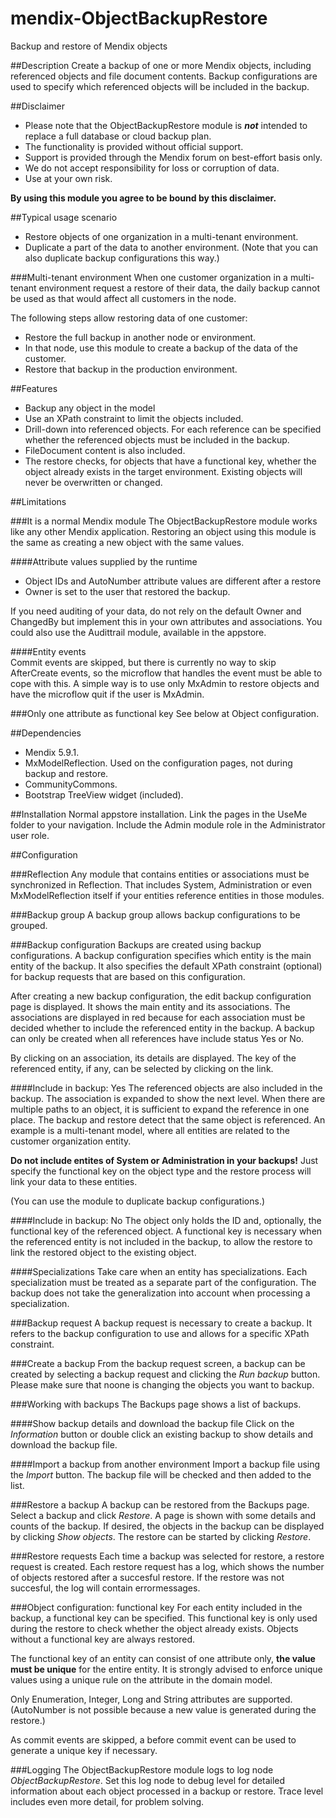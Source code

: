 mendix-ObjectBackupRestore
==========================

Backup and restore of Mendix objects

##Description
Create a backup of one or more Mendix objects, including referenced objects and file document contents. Backup configurations are used to specify which referenced objects will be included in the backup.


##Disclaimer
- Please note that the ObjectBackupRestore module is ***not*** intended to replace a full database or cloud backup plan.
- The functionality is provided without official support.
- Support is provided through the Mendix forum on best-effort basis only.
- We do not accept responsibility for loss or corruption of data.
- Use at your own risk.

**By using this module you agree to be bound by this disclaimer.**  

##Typical usage scenario
- Restore objects of one organization in a multi-tenant environment.
- Duplicate a part of the data to another environment. (Note that you can also duplicate backup configurations this way.)

###Multi-tenant environment
When one customer organization in a multi-tenant environment request a restore of their data, the daily backup cannot be used as that would affect all customers in the node.

The following steps allow restoring data of one customer:

- Restore the full backup in another node or environment.
- In that node, use this module to create a backup of the data of the customer.
- Restore that backup in the production environment.

##Features
- Backup any object in the model
- Use an XPath constraint to limit the objects included.
- Drill-down into referenced objects. For each reference can be specified whether the referenced objects must be included in the backup.
- FileDocument content is also included.
- The restore checks, for objects that have a functional key, whether the object already exists in the target environment. Existing objects will never be overwritten or changed.

##Limitations

###It is a normal Mendix module
The ObjectBackupRestore module works like any other Mendix application. Restoring an object using this module is the same as creating a new object with the same values.

####Attribute values supplied by the runtime

- Object IDs and AutoNumber attribute values are different after a restore
- Owner is set to the user that restored the backup.
 
If you need auditing of your data, do not rely on the default Owner and ChangedBy but implement this in your own attributes and associations. You could also use the Audittrail module, available in the appstore.

####Entity events  
Commit events are skipped, but there is currently no way to skip AfterCreate events, so the microflow that handles the event must be able to cope with this. A simple way is to use only MxAdmin to restore objects and have the microflow quit if the user is MxAdmin.

###Only one attribute as functional key
See below at Object configuration.

##Dependencies
- Mendix 5.9.1.
- MxModelReflection. Used on the configuration pages, not during backup and restore.
- CommunityCommons.
- Bootstrap TreeView widget (included).

##Installation
Normal appstore installation.
Link the pages in the UseMe folder to your navigation. Include the Admin module role in the Administrator user role.

##Configuration

###Reflection
Any module that contains entities or associations must be synchronized in Reflection. That includes System, Administration or even MxModelReflection itself if your entities reference entities in those modules.

###Backup group
A backup group allows backup configurations to be grouped.

###Backup configuration
Backups are created using backup configurations. A backup configuration specifies which entity is the main entity of the backup. It also specifies the default XPath constraint (optional) for backup requests that are based on this configuration.

After creating a new backup configuration, the edit backup configuration page is displayed. It shows the main entity and its associations. The associations are displayed in red because for each association must be decided whether to include the referenced entity in the backup. A backup can only be created when all references have include status Yes or No.

By clicking on an association, its details are displayed. The key of the referenced entity, if any, can be selected by clicking on the link.

####Include in backup: Yes
The referenced objects are also included in the backup. The association is expanded to show the next level. When there are multiple paths to an object, it is sufficient to expand the reference in one place. The backup and restore detect that the same object is referenced. An example is a multi-tenant model, where all entities are related to the customer organization entity.

**Do not include entites of System or Administration in your backups!** Just specify the functional key on the object type and the restore process will link your data to these entities.

(You can use the module to duplicate backup configurations.)

####Include in backup: No
The object only holds the ID and, optionally, the functional key of the referenced object.
A functional key is necessary when the referenced entity is not included in the backup, to allow the restore to link the restored object to the existing object. 

####Specializations
Take care when an entity has specializations. Each specialization must be treated as a separate part of the configuration. The backup does not take the generalization into account when processing a specialization. 

###Backup request
A backup request is necessary to create a backup. It refers to the backup configuration to use and allows for a specific XPath constraint.

###Create a backup
From the backup request screen, a backup can be created by selecting a backup request and clicking the *Run backup* button. Please make sure that noone is changing the objects you want to backup.

###Working with backups
The Backups page shows a list of backups.

####Show backup details and download the backup file
Click on the *Information* button or double click an existing backup to show details and download the backup file.

####Import a backup from another environment
Import a backup file using the *Import* button. The backup file will be checked and then added to the list.

###Restore a backup
A backup can be restored from the Backups page. Select a backup and click *Restore*. A page is shown with some details and counts of the backup. If desired, the objects in the backup can be displayed by clicking *Show objects*. The restore can be started by clicking *Restore*.

###Restore requests
Each time a backup was selected for restore, a restore request is created. Each restore request has a log, which shows the number of objects restored after a succesful restore. If the restore was not succesful, the log will contain errormessages.  

###Object configuration: functional key
For each entity included in the backup, a functional key can be specified. This functional key is only used during the restore to check whether the object already exists. Objects without a functional key are always restored.

The functional key of an entity can consist of one attribute only, **the value must be unique** for the entire entity. It is strongly advised to enforce unique values using a unique rule on the attribute in the domain model. 

Only Enumeration, Integer, Long and String attributes are supported. (AutoNumber is not possible because a new value is generated during the restore.)  

As commit events are skipped, a before commit event can be used to generate a unique key if necessary.

###Logging
The ObjectBackupRestore module logs to log node *ObjectBackupRestore*. Set this log node to debug level for detailed information about each object processed in a backup or restore. Trace level includes even more detail, for problem solving.